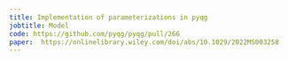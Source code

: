 ```yaml
---
title: Implementation of parameterizations in pyqg
jobtitle: Model
code: https://github.com/pyqg/pyqg/pull/266
paper:  https://onlinelibrary.wiley.com/doi/abs/10.1029/2022MS003258
---
```

